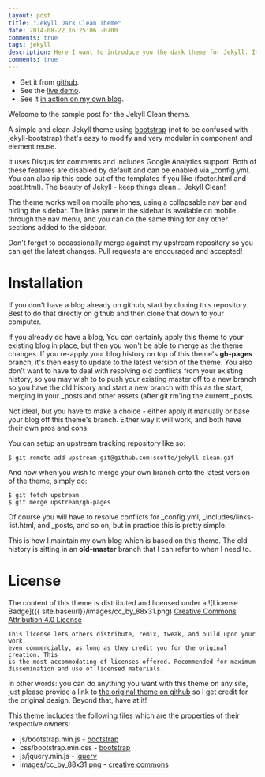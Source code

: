 ```yaml
---
layout: post
title: "Jekyll Dark Clean Theme"
date: 2014-08-22 16:25:06 -0700
comments: true
tags: jekyll
description: Here I want to introduce you the dark theme for Jekyll. It was forked from [Scotte's](https://github.com/scotte/jekyll-clean) jekyll-clean and customized.
comments: true
---
```


* Get it from [github](https://github.com/scotte/jekyll-clean).
* See the [live demo](https://scotte.github.io/jekyll-clean).
* See it [in action on my own blog](https://scotte.github.io).

Welcome to the sample post for the Jekyll Clean theme.

A simple and clean Jekyll theme using [bootstrap](http://getbootstrap.com)
(not to be confused with jekyll-bootstrap) that's easy to modify and very
modular in component and element reuse.

It uses Disqus for comments and includes Google Analytics support. Both of
these features are disabled by default and can be enabled via \_config.yml. You
can also rip this code out of the templates if you like (footer.html and post.html).
The beauty of Jekyll - keep things clean... Jekyll Clean!

The theme works well on mobile phones, using a collapsable nav bar and hiding the
sidebar. The links pane in the sidebar is available on mobile through the nav menu,
and you can do the same thing for any other sections added to the sidebar.

Don't forget to occassionally merge against my upstream repository so you can get
the latest changes. Pull requests are encouraged and accepted!

Installation
==

If you don't have a blog already on github, start by cloning this repository.
Best to do that directly on github and then clone that down to your computer.

If you already do have a blog, You can certainly apply this theme to your existing
blog in place, but then you won't be able to merge as the theme changes. If you
re-apply your blog history on top of this theme's **gh-pages** branch, it's then
easy to update to the latest version of the theme. You also don't want to have to
deal with resolving old conflicts from your existing history, so you may wish to to
push your existing master off to a new branch so you have the old history and start
a new branch with this as the start, merging in your \_posts and other assets (after
git rm'ing the current \_posts.

Not ideal, but you have to make a choice - either apply it manually or base your
blog off this theme's branch. Either way it will work, and both have their own
pros and cons.

You can setup an upstream tracking repository like so:

```
$ git remote add upstream git@github.com:scotte/jekyll-clean.git
```
And now when you wish to merge your own branch onto the latest version of the
theme, simply do:

```
$ git fetch upstream
$ git merge upstream/gh-pages
```

Of course you will have to resolve conflicts for \_config.yml, \_includes/links-list.html,
and \_posts, and so on, but in practice this is pretty simple.

This is how I maintain my own blog which is based on this theme. The old history is
sitting in an **old-master** branch that I can refer to when I need to.

License
=======

The content of this theme is distributed and licensed under a
![License Badge]({{ site.baseurl}}/images/cc_by_88x31.png)
[Creative Commons Attribution 4.0 License](https://creativecommons.org/licenses/by/4.0/legalcode)

    This license lets others distribute, remix, tweak, and build upon your work,
    even commercially, as long as they credit you for the original creation. This
    is the most accommodating of licenses offered. Recommended for maximum
    dissemination and use of licensed materials.

In other words: you can do anything you want with this theme on any site, just please
provide a link to [the original theme on github](https://github.com/scotte/jekyll-clean)
so I get credit for the original design. Beyond that, have at it!

This theme includes the following files which are the properties of their
respective owners:

* js/bootstrap.min.js - [bootstrap](http://getbootstrap.com)
* css/bootstrap.min.css - [bootstrap](http://getbootstrap.com)
* js/jquery.min.js - [jquery](https://jquery.com)
* images/cc_by_88x31.png - [creative commons](https://creativecommons.org)
